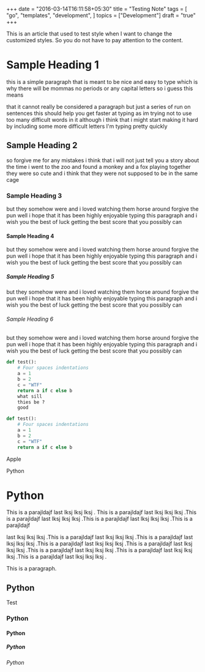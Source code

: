 +++
date = "2016-03-14T16:11:58+05:30"
title = "Testing Note"
tags = [
    "go",
    "templates",
    "development",
]
topics = ["Development"]
draft = "true"
+++

This is an article that used to test style when I want to change the customized styles.
So you do not have to pay attention to the content.
<!--more-->
Sample Heading 1
================

this is a simple paragraph that is meant to be nice and easy to type which is why there will be mommas no periods or any capital letters so i guess this means

that it cannot really be considered a paragraph but just a series of run on sentences this should help you get faster at typing as im trying not to use too many difficult words in it although i think that i might start making it hard by including some more difficult letters I'm typing pretty quickly

Sample Heading 2
----------------

so forgive me for any mistakes i think that i will not just tell you a story about the time i went to the zoo and found a monkey and a fox playing together they were so cute and i think that they were not supposed to be in the same cage

### Sample Heading 3

but they somehow were and i loved watching them horse around forgive the pun well i hope that it has been highly enjoyable typing this paragraph and i wish you the best of luck getting the best score that you possibly can 

#### Sample Heading 4

but they somehow were and i loved watching them horse around forgive the pun well i hope that it has been highly enjoyable typing this paragraph and i wish you the best of luck getting the best score that you possibly can 

##### Sample Heading 5

but they somehow were and i loved watching them horse around forgive the pun well i hope that it has been highly enjoyable typing this paragraph and i wish you the best of luck getting the best score that you possibly can 

###### Sample Heading 6

but they somehow were and i loved watching them horse around forgive the pun well i hope that it has been highly enjoyable typing this paragraph and i wish you the best of luck getting the best score that you possibly can

```python
def test():
    # Four spaces indentations 
    a = 1
    b = 2
    c = "WTF"
    return a if c else b
    what sill 
    thies be ?
    good
```

```python
def test():
    # Four spaces indentations
    a = 1
    b = 2
    c = "WTF"
    return a if c else b
```

Apple

Python

Python
======

This is a parajldajf last lksj lksj lksj . This is a parajldajf last lksj lksj lksj .This is a parajldajf last lksj lksj lksj .This is a parajldajf last lksj lksj lksj .This is a parajldajf 

last lksj lksj lksj .This is a parajldajf last lksj lksj lksj .This is a parajldajf last lksj lksj lksj .This is a parajldajf last lksj lksj lksj .This is a parajldajf last lksj lksj lksj .This is a parajldajf last lksj lksj lksj .This is a parajldajf last lksj lksj lksj .This is a parajldajf last lksj lksj lksj .

This is a paragraph.

Python
------

Test

### Python

#### Python

##### Python

###### Python


